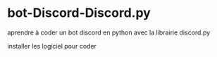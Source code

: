 # bot-Discord-Discord.py
aprendre à coder un bot discord en python avec la librairie discord.py









installer les logiciel pour coder
